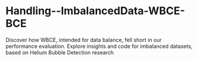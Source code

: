 # Handling--ImbalancedData-WBCE-BCE
Discover how WBCE, intended for data balance, fell short in our performance evaluation. Explore insights and code for imbalanced datasets, based on Helium Bubble Detection research

  
